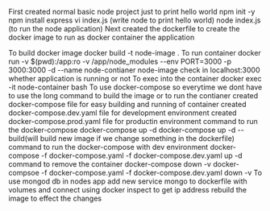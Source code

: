 First created normal basic node project just to print hello world
    npm init -y
    npm install express
    vi index.js (write node to print hello world)
    node index.js (to run the node application)
Next created the dockerfile to create the docker image to run as docker container the application

To build docker image
    docker build -t node-image .
To run container
    docker run -v $(pwd):/app:ro -v /app/node_modules --env PORT=3000 -p 3000:3000 -d --name node-contianer node-image
check in localhost:3000 whether application is running or not
To exec into the container
    docker exec -it node-container bash
To use docker-compose so everytime we dont have to use the long command to build the image or to run the contianer
    created docker-compose file for easy building and running of container
    created docker-compose.dev.yaml file for development environment
    created docker-compose.prod.yaml file for productin environment
    command to run the docker-compose
        docker-compose up -d
        docker-compose up -d --build(will build new image if we change something in the dockerfile)
    command to run the docker-compose with  dev environment
        docker-compose -f docker-compose.yaml -f docker-compose.dev.yaml up -d
    command to remove the container
        docker-compose down -v
        docker-compsoe -f docker-compose.yaml -f docker-compose.dev.yaml down -v
To use mongod db in nodes app
 add new service mongo to dockerfile with volumes and connect using docker inspect to get ip address
rebuild the image to effect the changes

